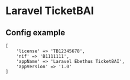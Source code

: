 # Laravel TicketBAI

## Config example

```
[
    'license' => 'TB12345678',
    'nif' => 'B1111111',
    'appName' => 'Laravel Ebethus TicketBAI',
    'appVersion' => '1.0'
]
```